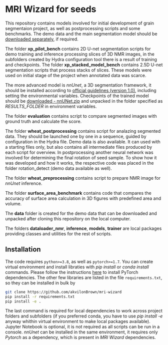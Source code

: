# MRI Wizard for seeds
This repository contains models involved for initial development of grain segmentaion project, as well as postprocessing scripts and some benchmarks.
The demo data and the main segmentation model should be [downloaded separately](https://ipk-cloud.ipk-gatersleben.de/s/5exapoJ7dbnzcTf), if required.

The folder **xp_pilot_bench** contains 2D U-net segmentation scripts for demo training and inference processing slices of 3D NMR images, in the subfolders created by Hydra configuration tool there is a result of training and checkpoints.
The folder **xp_stacked_model_bench** contains 2.5D U-net segmentation scripts that process stacks of slices.
These models were used on initial stage of the project when annotated data was scarce.

The more advanced model is *nnUnet*, a 3D segmentation framework, it should be installed according to [official guidelines (version 1.0)](https://github.com/MIC-DKFZ/nnUNet/tree/nnunetv1/), including setting the environmental variables.
Checkpoints of the trained model should be [downloaded - nnUNet.zip](https://ipk-cloud.ipk-gatersleben.de/s/5exapoJ7dbnzcTf) and unpacked in the folder specified as *RESULTS_FOLDER* in environment variables. 

The folder **evaluation** contains script to compare segmented images with ground truth and calculate the score.

The folder **wheat_postprocessing** contains script for analazing segmented data. They should be launched one by one in a sequence, guided by configuration in the Hydra file.
Demo data is also available. It can used with a starting files only, but also contains all intermediate files produced by each script for overview. 
In postprocessing another neural network was involved for determining the final rotation of seed sample. To show how it was developed and how it works, the respective code was placed in the folder rotation_detect (demo data available as well).

The folder **wheat_preprocessing** contains script to prepare NMR image for *nnUnet* inference. 

The folder **surface_area_benchmark** contains code that compares the accuracy of surface area calculation in 3D figures with predefined area and volume.

The **data** folder is created for the demo data that can be downloaded and unpacked after cloning this repository on the local computer.

The folders **dataloader_nmr**, **inference**, **models**, **trainer** are local packages providing classes and utilities for the rest of scripts.

## Installation

The code requires `python>=3.8`, as well as `pytorch>=1.7`. 
You can create virtual environment and install libraties with *pip install* or *conda install* commands. 
Please follow the instructions [here](https://pytorch.org/get-started/locally/) to install PyTorch dependencies. The other few libraries are listed in the file `requirements.txt`, so they can be installed in bulk by 
```sh
git clone https://github.com/akvilonBrown/mri-wizard
pip install -r requirements.txt
pip install -e .
```
The last command is required for local dependencies to work across project folders and subfolders (if you preferred conda, you have to use *pip install -e* anyway whithin virtual environment to make local packages available).
Jupyter Notebook is optional, it is not required as all scripts can be run in a console.
*nnUnet* can be installed in the same environment, it requires only *Pytorch* as a dependency, which is present in *MRI Wizard* dependencies.
